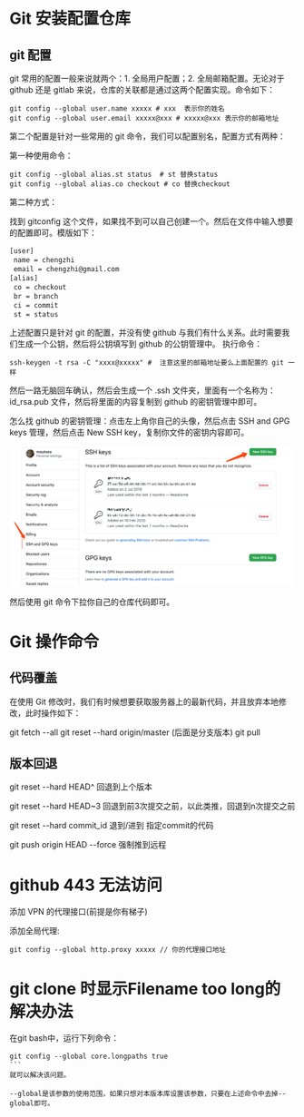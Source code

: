 # Git 安装配置仓库

## git 配置

git 常用的配置一般来说就两个：1. 全局用户配置；2. 全局邮箱配置。无论对于 github 还是 gitlab 来说，仓库的关联都是通过这两个配置实现。命令如下：

```shell
git config --global user.name xxxxx # xxx  表示你的姓名
git config --global user.email xxxxx@xxx # xxxxx@xxx 表示你的邮箱地址 
```

第二个配置是针对一些常用的 git 命令，我们可以配置别名，配置方式有两种：

第一种使用命令：

```shell
git config --global alias.st status  # st 替换status
git config --global alias.co checkout # co 替换checkout
```

第二种方式：

找到 gitconfig 这个文件，如果找不到可以自己创建一个。然后在文件中输入想要的配置即可。模版如下：

```shell
[user]
 name = chengzhi
 email = chengzhi@gmail.com
[alias]
 co = checkout
 br = branch
 ci = commit
 st = status
```

上述配置只是针对 git 的配置，并没有使 github 与我们有什么关系。此时需要我们生成一个公钥，然后将公钥填写到 github 的公钥管理中。
执行命令：

```shell
ssh-keygen -t rsa -C "xxxx@xxxxx" #  注意这里的邮箱地址要么上面配置的 git 一样
```

然后一路无脑回车确认，然后会生成一个 .ssh 文件夹，里面有一个名称为：id_rsa.pub 文件，然后将里面的内容复制到 github 的密钥管理中即可。

怎么找 github 的密钥管理：点击左上角你自己的头像，然后点击 SSH and GPG keys 管理，然后点击 New SSH key，复制你文件的密钥内容即可。

![git 密钥添加](../../photo/1.Git_SSH_ADD.png)

然后使用 git 命令下拉你自己的仓库代码即可。


# Git 操作命令
## 代码覆盖

在使用 Git 修改时，我们有时候想要获取服务器上的最新代码，并且放弃本地修改，此时操作如下：

git fetch --all
git reset --hard origin/master  (后面是分支版本)
git pull

## 版本回退

git reset --hard HEAD^         回退到上个版本

git reset --hard HEAD~3        回退到前3次提交之前，以此类推，回退到n次提交之前

git reset --hard commit_id     退到/进到 指定commit的代码

git push origin HEAD --force   强制推到远程

# github 443 无法访问

添加 VPN 的代理接口(前提是你有梯子)

添加全局代理:  

```shell
git config --global http.proxy xxxxx // 你的代理接口地址
```

# git clone 时显示Filename too long的解决办法

在git bash中，运行下列命令：
````shell
git config --global core.longpaths true
```
就可以解决该问题。

--global是该参数的使用范围，如果只想对本版本库设置该参数，只要在上述命令中去掉--global即可。

